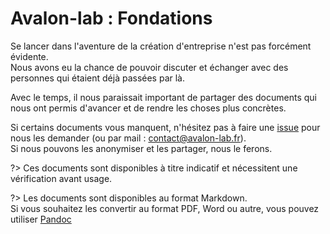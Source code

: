 # Avalon-lab : Fondations

Se lancer dans l'aventure de la création d'entreprise n'est pas forcément évidente.  
Nous avons eu la chance de pouvoir discuter et échanger avec des personnes qui étaient déjà passées par là.

Avec le temps, il nous paraissait important de partager des documents qui nous ont permis d'avancer et de rendre les choses plus concrètes.

Si certains documents vous manquent, n'hésitez pas à faire une [issue](https://github.com/Avalon-Lab/fondations/issues) pour nous les demander (ou par mail : [contact@avalon-lab.fr](mailto:contact@avalon-lab.fr)).  
Si nous pouvons les anonymiser et les partager, nous le ferons.

?> Ces documents sont disponibles à titre indicatif et nécessitent une vérification avant usage.

?> Les documents sont disponibles au format Markdown.  
Si vous souhaitez les convertir au format PDF, Word ou autre, vous pouvez utiliser [Pandoc](https://pandoc.org/)
